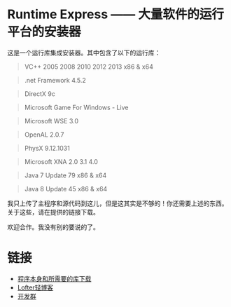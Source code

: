Runtime Express —— 大量软件的运行平台的安装器
===============
这是一个运行库集成安装器。其中包含了以下的运行库：

>VC++ 2005 2008 2010 2012 2013 x86 & x64

>.net Framework 4.5.2

>DirectX 9c

>Microsoft Game For Windows - Live

>Microsoft WSE 3.0

>OpenAL 2.0.7

>PhysX 9.12.1031

>Microsoft XNA 2.0 3.1 4.0

>Java 7 Update 79 x86 & x64

>Java 8 Update 45 x86 & x64

我只上传了主程序和源代码到这儿，但是这其实是不够的！你还需要上述的东西。关于这些，请在提供的链接下载。

欢迎合作。我没有别的要说的了。

链接
===============
*  [程序本身和所需要的库下载][Library]
*  [Lofter轻博客][Blog]
*  [开发群][QQ]

[Library]:http://pan.baidu.com/s/1o6jULke/
[Blog]:http://feight-studio.lofter.com/
[QQ]:http://shang.qq.com/wpa/qunwpa?idkey=18f3d6a3c40ccc06f60854c4090345df408e0304ca89a3d41e7283a095c93832
